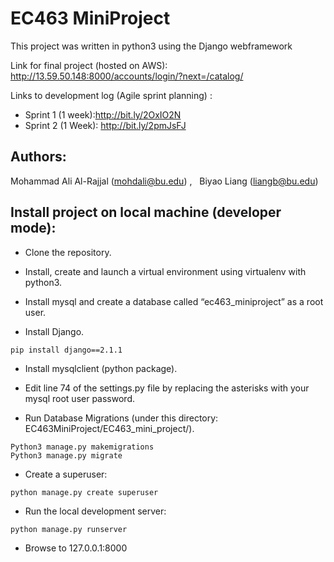 # EC463 MiniProject

This project was written in python3 using the Django webframework 

Link for final project (hosted on AWS): http://13.59.50.148:8000/accounts/login/?next=/catalog/

Links to development log (Agile sprint planning) :  
* Sprint 1 (1 week):http://bit.ly/2OxIO2N 
* Sprint 2 (1 Week): http://bit.ly/2pmJsFJ 

## Authors:
Mohammad Ali Al-Rajjal (mohdali@bu.edu) , &nbsp; Biyao Liang (liangb@bu.edu)    
## Install project on local machine (developer mode): 
* Clone the repository. 

* Install, create and launch a virtual environment using virtualenv with python3.

* Install mysql and create a database called “ec463_miniproject” as a root user. 

* Install Django.
```
pip install django==2.1.1
```

* Install mysqlclient (python package). 

* Edit line 74 of the settings.py file by replacing the asterisks with your mysql root user password. 

* Run Database Migrations  (under this directory: EC463MiniProject/EC463_mini_project/).  

```
Python3 manage.py makemigrations
Python3 manage.py migrate 
```
* Create a superuser: 
```
python manage.py create superuser
```
* Run the local development server: 
```
python manage.py runserver
```
* Browse to  127.0.0.1:8000
